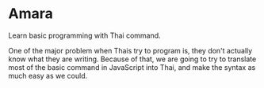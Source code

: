 # Amara
Learn basic programming with Thai command.

One of the major problem when Thais try to program is, they don't actually know what they are writing. Because of that, we are going to try to translate most of the basic command in JavaScript into Thai, and make the syntax as much easy as we could.
